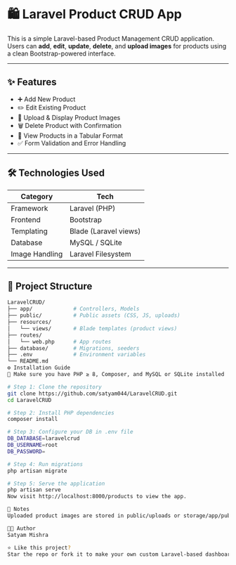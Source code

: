 # 🛍️ Laravel Product CRUD App

This is a simple Laravel-based Product Management CRUD application. Users can **add**, **edit**, **update**, **delete**, and **upload images** for products using a clean Bootstrap-powered interface.

---

## ✨ Features

- ➕ Add New Product  
- ✏️ Edit Existing Product  
- 📸 Upload & Display Product Images  
- 🗑️ Delete Product with Confirmation  
- 📄 View Products in a Tabular Format  
- ✅ Form Validation and Error Handling  

---

## 🛠️ Technologies Used

| Category       | Tech                  |
|----------------|-----------------------|
| Framework      | Laravel (PHP)         |
| Frontend       | Bootstrap             |
| Templating     | Blade (Laravel views) |
| Database       | MySQL / SQLite        |
| Image Handling | Laravel Filesystem    |

---

## 📂 Project Structure

```bash
LaravelCRUD/
├── app/             # Controllers, Models
├── public/          # Public assets (CSS, JS, uploads)
├── resources/
│   └── views/       # Blade templates (product views)
├── routes/
│   └── web.php      # App routes
├── database/        # Migrations, seeders
├── .env             # Environment variables
└── README.md
⚙️ Installation Guide
📌 Make sure you have PHP ≥ 8, Composer, and MySQL or SQLite installed

# Step 1: Clone the repository
git clone https://github.com/satyam044/LaravelCRUD.git
cd LaravelCRUD

# Step 2: Install PHP dependencies
composer install

# Step 3: Configure your DB in .env file
DB_DATABASE=laravelcrud
DB_USERNAME=root
DB_PASSWORD=

# Step 4: Run migrations
php artisan migrate

# Step 5: Serve the application
php artisan serve
Now visit http://localhost:8000/products to view the app.

📌 Notes
Uploaded product images are stored in public/uploads or storage/app/public.

👨‍💻 Author
Satyam Mishra

⭐ Like this project?
Star the repo or fork it to make your own custom Laravel-based dashboard!